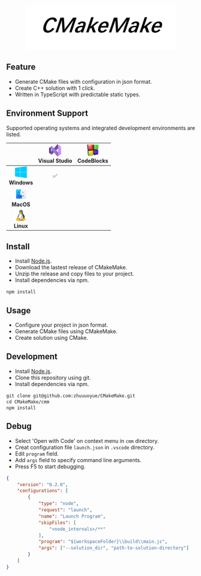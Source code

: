 <div align="center">
<img height=120 src="./images/cmakemake.png"/>
</div>

## Feature

- Generate CMake files with configuration in json format.
- Create C++ solution with 1 click.
- Written in TypeScript with predictable static types.

## Environment Support

Supported operating systems and integrated development environments are listed.

||<img height="32px" width="32px" src="./images/visual-studio.png"><br/>Visual Studio|<img height="32px" width="32px" src="./images/codeblocks.png"><br/>CodeBlocks|
|:-:|:-:|:-:|
|<img height="32px" width="32px" src="./images/windows.png"/><br/><b>Windows</b>|✅||
|<img height="32px" width="32px" src="./images/macox.png"/><br/><b>MacOS</b>|||
|<img height="32px" width="32px" src="./images/linux.webp"/><br/><b>Linux</b>|||

## Install

- Install [Node.js](https://nodejs.org/en).
- Download the lastest release of CMakeMake.
- Unzip the release and copy files to your project.
- Install dependencies via npm.

```shell
npm install
```

## Usage

- Configure your project in json format.
- Generate CMake files using CMakeMake.
- Create solution using CMake.

## Development

- Install [Node.js](https://nodejs.org/en).
- Clone this repository using git.
- Install dependencies via npm.

```shell
git clone git@github.com:zhuuuoyue/CMakeMake.git
cd CMakeMake/cmm
npm install
```

## Debug

- Select 'Open with Code' on context menu in `cmm` directory.
- Creat configuration file `launch.json` in `.vscode` directory.
- Edit `program` field.
- Add `args` field to specify command line arguments.
- Press F5 to start debugging.

```json
{
    "version": "0.2.0",
    "configurations": [
        {
            "type": "node",
            "request": "launch",
            "name": "Launch Program",
            "skipFiles": [
                "<node_internals>/**"
            ],
            "program": "${workspaceFolder}\\build\\main.js",
            "args": ["--solution_dir", "path-to-solution-directory"]
        }
    ]
}
```
